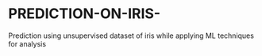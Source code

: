 # PREDICTION-ON-IRIS-
Prediction using unsupervised dataset of iris while applying ML techniques for analysis
